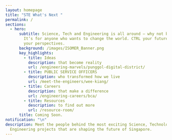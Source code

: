 ```yaml
---
layout: homepage
title: "STE What's Next "
permalink: /
sections:
  - hero:
      subtitle: Science, Tech and Engineering is all around — why not be a part of it?
        It’s for anyone who wants to change the world. CTRL your future. SHIFT
        your perspectives.
      background: /images/ISOMER_Banner.png
      key_highlights:
        - title: Ideas
          description: that become reality
          url: /engineering-marvels/punggol-digital-district/
        - title: PUBLIC SERVICE OFFICERS
          description: who transformed how we live
          url: /meet-the-engineers/wee-kiang/
        - title: Careers
          description: that make a difference
          url: /engineering-careers/bca/
        - title: Resources
          description: to find out more
          url: /resource-room/
      title: Coming Soon.
notification: "\n"
description: Meet the people behind the most exciting Science, Technology and
  Engineering projects that are shaping the future of Singapore.
---
```

